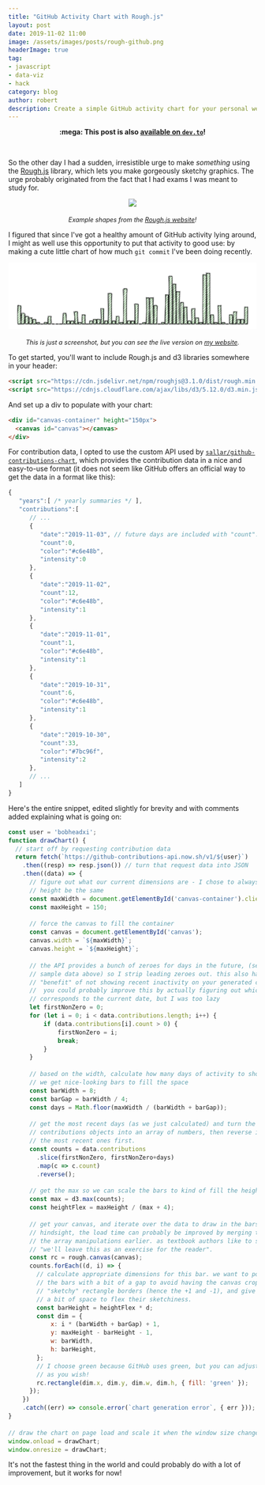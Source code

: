 ```yaml
---
title: "GitHub Activity Chart with Rough.js"
layout: post
date: 2019-11-02 11:00
image: /assets/images/posts/rough-github.png
headerImage: true
tag:
- javascript
- data-viz
- hack
category: blog
author: robert
description: Create a simple GitHub activity chart for your personal website!
---
```


<p align="center">
  <b>
    :mega: This post is also
    <a href="https://dev.to/bobheadxi/github-activity-chart-with-rough-js-1c3d" target="_blank">available on <code>dev.to</code></a>!
  </b>
</p>

<br />

So the other day I had a sudden, irresistible urge to make *something* using the
[Rough.js](https://roughjs.com/) library, which lets you make gorgeously sketchy
graphics. The urge probably originated from the fact that I had exams I was meant
to study for.

<p align="center">
  <img src="https://roughjs.com/images/m14.png">
</p>

<p align="center">
  <i style="font-size:90%;">Example shapes from the
  <a href="https://roughjs.com/" target="_blank">Rough.js website</a>!</i>
</p>

I figured that since I've got a healthy amount of GitHub activity lying around,
I might as well use this opportunity to put that activity to good use: by making
a cute little chart of how much `git commit` I've been doing recently.

<p align="center">
  <img src="/assets/images/posts/rough-github.png">
</p>

<p align="center">
  <i style="font-size:90%;">This is just a screenshot, but you can see the live
  version on <a href="/open-source" target="_blank">my website</a>.</i>
</p>

To get started, you'll want to include Rough.js and d3 libraries somewhere in
your header:

```html
<script src="https://cdn.jsdelivr.net/npm/roughjs@3.1.0/dist/rough.min.js"></script>
<script src="https://cdnjs.cloudflare.com/ajax/libs/d3/5.12.0/d3.min.js"></script>
```

And set up a div to populate with your chart:

```html
<div id="canvas-container" height="150px">
  <canvas id="canvas"></canvas>
</div>
```

For contribution data, I opted to use the custom API used by
[`sallar/github-contributions-chart`](https://github.com/sallar/github-contributions-chart),
which provides the contribution data in a nice and easy-to-use format (it does
not seem like GitHub offers an official way to get the data in a format like
this):

```js
{
   "years":[ /* yearly summaries */ ],
   "contributions":[
      // ...
      {
         "date":"2019-11-03", // future days are included with "count": 0
         "count":0,
         "color":"#c6e48b",
         "intensity":0
      },
      {
         "date":"2019-11-02",
         "count":12,
         "color":"#c6e48b",
         "intensity":1
      },
      {
         "date":"2019-11-01",
         "count":1,
         "color":"#c6e48b",
         "intensity":1
      },
      {
         "date":"2019-10-31",
         "count":6,
         "color":"#c6e48b",
         "intensity":1
      },
      {
         "date":"2019-10-30",
         "count":33,
         "color":"#7bc96f",
         "intensity":2
      },
      // ...
   ]
}
```

Here's the entire snippet, edited slightly for brevity and with comments
added explaining what is going on:

```js
const user = 'bobheadxi';
function drawChart() {
  // start off by requesting contribution data
  return fetch(`https://github-contributions-api.now.sh/v1/${user}`)
    .then((resp) => resp.json()) // turn that request data into JSON
    .then((data) => {
      // figure out what our current dimensions are - I chose to always let the
      // height be the same
      const maxWidth = document.getElementById('canvas-container').clientWidth;
      const maxHeight = 150;

      // force the canvas to fill the container
      const canvas = document.getElementById('canvas');
      canvas.width = `${maxWidth}`;
      canvas.height = `${maxHeight}`;

      // the API provides a bunch of zeroes for days in the future, (see the
      // sample data above) so I strip leading zeroes out. this also has the
      // "benefit" of not showing recent inactivity on your generated chart ;
      //  you could probably improve this by actually figuring out which entry
      // corresponds to the current date, but I was too lazy
      let firstNonZero = 0;
      for (let i = 0; i < data.contributions.length; i++) {
          if (data.contributions[i].count > 0) {
              firstNonZero = i;
              break;
          }
      }

      // based on the width, calculate how many days of activity to show so that
      // we get nice-looking bars to fill the space
      const barWidth = 8;
      const barGap = barWidth / 4;
      const days = Math.floor(maxWidth / (barWidth + barGap));

      // get the most recent days (as we just calculated) and turn the array of
      // contributions objects into an array of numbers, then reverse it to get
      // the most recent ones first.
      const counts = data.contributions
        .slice(firstNonZero, firstNonZero+days)
        .map(c => c.count)
        .reverse();

      // get the max so we can scale the bars to kind of fill the height
      const max = d3.max(counts);
      const heightFlex = maxHeight / (max + 4);

      // get your canvas, and iterate over the data to draw in the bars. in
      // hindsight, the load time can probably be improved by merging this with
      // the array manipulations earlier. as textbook authors like to say,
      // "we'll leave this as an exercise for the reader".
      const rc = rough.canvas(canvas);
      counts.forEach((d, i) => {
        // calculate appropriate dimensions for this bar. we want to position
        // the bars with a bit of a gap to avoid having the canvas crop out the
        // "sketchy" rectangle borders (hence the +1 and -1), and give each bar
        // a bit of space to flex their sketchiness.
        const barHeight = heightFlex * d;
        const dim = {
            x: i * (barWidth + barGap) + 1,
            y: maxHeight - barHeight - 1,
            w: barWidth,
            h: barHeight,
        };
        // I choose green because GitHub uses green, but you can adjust this
        // as you wish!
        rc.rectangle(dim.x, dim.y, dim.w, dim.h, { fill: 'green' });
      });
    })
    .catch((err) => console.error(`chart generation error`, { err }));
}

// draw the chart on page load and scale it when the window size changes!
window.onload = drawChart;
window.onresize = drawChart;
```

It's not the fastest thing in the world and could probably do with a lot of
improvement, but it works for now!
